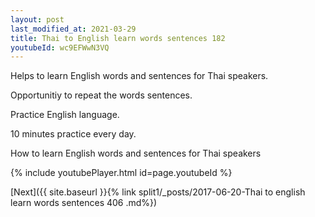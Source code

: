 ```yaml
---
layout: post
last_modified_at: 2021-03-29
title: Thai to English learn words sentences 182 
youtubeId: wc9EFWwN3VQ
---
```

 
 
Helps to learn English words and sentences for Thai speakers.

Opportunitiy to repeat the words sentences. 

Practice English language. 
 
10 minutes practice every day. 
 
How to learn English words and sentences for Thai speakers 
 
{% include youtubePlayer.html id=page.youtubeId %}
 
 
[Next]({{ site.baseurl }}{% link  split1/_posts/2017-06-20-Thai to english learn words sentences 406 .md%})
 

